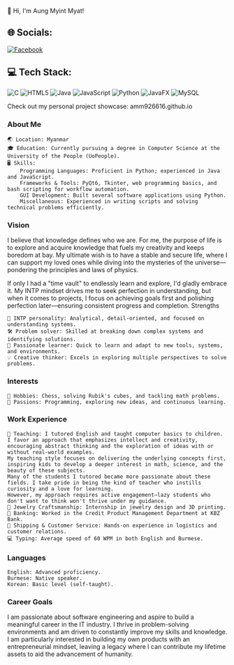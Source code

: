 👋 Hi, I'm Aung Myint Myat!

## 🌐 Socials:
[![Facebook](https://img.shields.io/badge/Facebook-%231877F2.svg?logo=Facebook&logoColor=white)](https://www.facebook.com/profile.php?id=100076896728069) 

## 💻 Tech Stack:
![C](https://img.shields.io/badge/c-%2300599C.svg?style=for-the-badge&logo=c&logoColor=white) ![HTML5](https://img.shields.io/badge/html5-%23E34F26.svg?style=for-the-badge&logo=html5&logoColor=white) ![Java](https://img.shields.io/badge/java-%23ED8B00.svg?style=for-the-badge&logo=openjdk&logoColor=white) ![JavaScript](https://img.shields.io/badge/javascript-%23323330.svg?style=for-the-badge&logo=javascript&logoColor=%23F7DF1E) ![Python](https://img.shields.io/badge/python-3670A0?style=for-the-badge&logo=python&logoColor=ffdd54) ![JavaFX](https://img.shields.io/badge/javafx-%23FF0000.svg?style=for-the-badge&logo=javafx&logoColor=white) ![MySQL](https://img.shields.io/badge/mysql-4479A1.svg?style=for-the-badge&logo=mysql&logoColor=white)

Check out my personal project showcase: amm926616.github.io

### About Me
    🌏 Location: Myanmar
    🎓 Education: Currently pursuing a degree in Computer Science at the University of the People (UoPeople).
    🖥️ Skills:
        Programming Languages: Proficient in Python; experienced in Java and JavaScript.
        Frameworks & Tools: PyQt6, Tkinter, web programming basics, and bash scripting for workflow automation.
        GUI Development: Built several software applications using Python.
        Miscellaneous: Experienced in writing scripts and solving technical problems efficiently.

### Vision

I believe that knowledge defines who we are. For me, the purpose of life is to explore and acquire knowledge that fuels my creativity and keeps boredom at bay. My ultimate wish is to have a stable and secure life, where I can support my loved ones while diving into the mysteries of the universe—pondering the principles and laws of physics.

If only I had a "time vault" to endlessly learn and explore, I'd gladly embrace it. My INTP mindset drives me to seek perfection in understanding, but when it comes to projects, I focus on achieving goals first and polishing perfection later—ensuring consistent progress and completion.
Strengths

    🤔 INTP personality: Analytical, detail-oriented, and focused on understanding systems.
    🛠️ Problem solver: Skilled at breaking down complex systems and identifying solutions.
    🌟 Passionate learner: Quick to learn and adapt to new tools, systems, and environments.
    💡 Creative thinker: Excels in exploring multiple perspectives to solve problems.

### Interests

    🧩 Hobbies: Chess, solving Rubik's cubes, and tackling math problems.
    🚀 Passions: Programming, exploring new ideas, and continuous learning.

### Work Experience
    
    🏫 Teaching: I tutored English and taught computer basics to children. 
    I favor an approach that emphasizes intellect and creativity, encouraging abstract thinking and the exploration of ideas with or without real-world examples.
    My teaching style focuses on delivering the underlying concepts first, inspiring kids to develop a deeper interest in math, science, and the beauty of these subjects.
    Many of the students I tutored became more passionate about these fields. I take pride in being the kind of teacher who instills curiosity and a love for learning. 
    However, my approach requires active engagement—lazy students who don't want to think won't thrive under my guidance.    
    💎 Jewelry Craftsmanship: Internship in jewelry design and 3D printing.
    🏦 Banking: Worked in the Credit Product Management Department at KBZ Bank.
    🚢 Shipping & Customer Service: Hands-on experience in logistics and customer relations.
    💻 Typing: Average speed of 60 WPM in both English and Burmese.

### Languages

    English: Advanced proficiency.
    Burmese: Native speaker.
    Korean: Basic level (self-taught).    

### Career Goals
  
I am passionate about software engineering and aspire to build a meaningful career in the IT industry. I thrive in problem-solving environments and am driven to constantly improve my skills and knowledge. I am particularly interested in building my own products with an entrepreneurial mindset, leaving a legacy where I can contribute my lifetime assets to aid the advancement of humanity.
  

